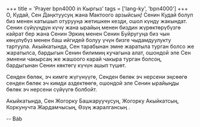 +++
title = 'Prayer bpn4000 in Кыргыз'
tags = ['lang-ky', 'bpn4000']
+++
О, Кудай, Сен Даңктуусуң жана Мактоого арзыйсың! Сенин Кудай болуп биз менен катышып отурууңа жетишкен кезди, ошол күндү жакындат. Сенин сүйүүңдүн күчү жана ырайың менен биздин жүрөктөрүбүзгө кайрат бер жана Сенин Эркиң менен Сенин Буйругуңа биз чын көңүлүбүз менен баш ийгидей болуу үчүн бизге чыдамдуулукту тартуула. Акыйкатында, Сен тарабынан эмне жаратыла турган болсо же жаратылса, бардыгын Сенин билимиң кучагына алат, ошондой эле Сен эмнени чакырсаң же жашоого карай чакыра турган болсоң, бардыгынан Сенин көктөгү күчүн ашып түшөт.

Сенден бөлөк, эч кимге жүгүнүүгө, Сенден бөлөк эч нерсени эңсөөгө сенден бөлөк эч кимди аздектөөгө, ошондой эле Сенин ырайыңды бөлөк эч нерсени сүйүүгө болбойт.

Акыйкатында, Сен Жогорку Башкаруучусуң, Жогорку Акыйкатсың, Коркунучта Жардамчысың, Өзүң жаралгансың .

-- Báb
